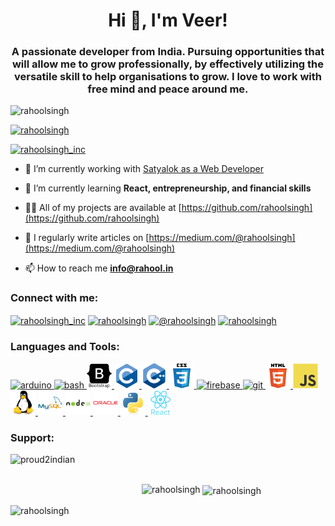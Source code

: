 <h1 align="center">Hi 👋, I'm Veer!</h1>
<h3 align="center">A passionate developer from India. Pursuing opportunities that will allow me to grow professionally, by effectively utilizing the versatile skill to help organisations to grow. I love to work with free mind and peace around me.</h3>

<p align="left"> <img src="https://komarev.com/ghpvc/?username=rahoolsingh&label=Profile%20views&color=0e75b6&style=flat" alt="rahoolsingh" /> </p>

<p align="left"> <a href="https://github.com/ryo-ma/github-profile-trophy"><img src="https://github-profile-trophy.vercel.app/?username=rahoolsingh" alt="rahoolsingh" /></a> </p>

<p align="left"> <a href="https://twitter.com/rahoolsingh_inc" target="blank"><img src="https://img.shields.io/twitter/follow/rahoolsingh_inc?logo=twitter&style=for-the-badge" alt="rahoolsingh_inc" /></a> </p>

- 🔭 I’m currently working with [Satyalok as a Web Developer](https://satyalok.in)

- 🌱 I’m currently learning **React, entrepreneurship, and financial skills**

- 👨‍💻 All of my projects are available at [https://github.com/rahoolsingh](https://github.com/rahoolsingh)

- 📝 I regularly write articles on [https://medium.com/@rahoolsingh](https://medium.com/@rahoolsingh)

- 📫 How to reach me **info@rahool.in**

<h3 align="left">Connect with me:</h3>
<p align="left">
<a href="https://twitter.com/rahoolsingh_inc" target="blank"><img align="center" src="https://raw.githubusercontent.com/rahuldkjain/github-profile-readme-generator/master/src/images/icons/Social/twitter.svg" alt="rahoolsingh_inc" height="30" width="40" /></a>
<a href="https://linkedin.com/in/rahoolsingh" target="blank"><img align="center" src="https://raw.githubusercontent.com/rahuldkjain/github-profile-readme-generator/master/src/images/icons/Social/linked-in-alt.svg" alt="rahoolsingh" height="30" width="40" /></a>
<a href="https://medium.com/@rahoolsingh" target="blank"><img align="center" src="https://raw.githubusercontent.com/rahuldkjain/github-profile-readme-generator/master/src/images/icons/Social/medium.svg" alt="@rahoolsingh" height="30" width="40" /></a>
<a href="https://www.hackerrank.com/rahoolsingh" target="blank"><img align="center" src="https://raw.githubusercontent.com/rahuldkjain/github-profile-readme-generator/master/src/images/icons/Social/hackerrank.svg" alt="rahoolsingh" height="30" width="40" /></a>
</p>

<h3 align="left">Languages and Tools:</h3>
<p align="left"> <a href="https://www.arduino.cc/" target="_blank" rel="noreferrer"> <img src="https://cdn.worldvectorlogo.com/logos/arduino-1.svg" alt="arduino" width="40" height="40"/> </a> <a href="https://www.gnu.org/software/bash/" target="_blank" rel="noreferrer"> <img src="https://www.vectorlogo.zone/logos/gnu_bash/gnu_bash-icon.svg" alt="bash" width="40" height="40"/> </a> <a href="https://getbootstrap.com" target="_blank" rel="noreferrer"> <img src="https://raw.githubusercontent.com/devicons/devicon/master/icons/bootstrap/bootstrap-plain-wordmark.svg" alt="bootstrap" width="40" height="40"/> </a> <a href="https://www.cprogramming.com/" target="_blank" rel="noreferrer"> <img src="https://raw.githubusercontent.com/devicons/devicon/master/icons/c/c-original.svg" alt="c" width="40" height="40"/> </a> <a href="https://www.w3schools.com/cpp/" target="_blank" rel="noreferrer"> <img src="https://raw.githubusercontent.com/devicons/devicon/master/icons/cplusplus/cplusplus-original.svg" alt="cplusplus" width="40" height="40"/> </a> <a href="https://www.w3schools.com/css/" target="_blank" rel="noreferrer"> <img src="https://raw.githubusercontent.com/devicons/devicon/master/icons/css3/css3-original-wordmark.svg" alt="css3" width="40" height="40"/> </a> <a href="https://firebase.google.com/" target="_blank" rel="noreferrer"> <img src="https://www.vectorlogo.zone/logos/firebase/firebase-icon.svg" alt="firebase" width="40" height="40"/> </a> <a href="https://git-scm.com/" target="_blank" rel="noreferrer"> <img src="https://www.vectorlogo.zone/logos/git-scm/git-scm-icon.svg" alt="git" width="40" height="40"/> </a> <a href="https://www.w3.org/html/" target="_blank" rel="noreferrer"> <img src="https://raw.githubusercontent.com/devicons/devicon/master/icons/html5/html5-original-wordmark.svg" alt="html5" width="40" height="40"/> </a> <a href="https://developer.mozilla.org/en-US/docs/Web/JavaScript" target="_blank" rel="noreferrer"> <img src="https://raw.githubusercontent.com/devicons/devicon/master/icons/javascript/javascript-original.svg" alt="javascript" width="40" height="40"/> </a> <a href="https://www.linux.org/" target="_blank" rel="noreferrer"> <img src="https://raw.githubusercontent.com/devicons/devicon/master/icons/linux/linux-original.svg" alt="linux" width="40" height="40"/> </a> <a href="https://www.mysql.com/" target="_blank" rel="noreferrer"> <img src="https://raw.githubusercontent.com/devicons/devicon/master/icons/mysql/mysql-original-wordmark.svg" alt="mysql" width="40" height="40"/> </a> <a href="https://nodejs.org" target="_blank" rel="noreferrer"> <img src="https://raw.githubusercontent.com/devicons/devicon/master/icons/nodejs/nodejs-original-wordmark.svg" alt="nodejs" width="40" height="40"/> </a> <a href="https://www.oracle.com/" target="_blank" rel="noreferrer"> <img src="https://raw.githubusercontent.com/devicons/devicon/master/icons/oracle/oracle-original.svg" alt="oracle" width="40" height="40"/> </a> <a href="https://www.python.org" target="_blank" rel="noreferrer"> <img src="https://raw.githubusercontent.com/devicons/devicon/master/icons/python/python-original.svg" alt="python" width="40" height="40"/> </a> <a href="https://reactjs.org/" target="_blank" rel="noreferrer"> <img src="https://raw.githubusercontent.com/devicons/devicon/master/icons/react/react-original-wordmark.svg" alt="react" width="40" height="40"/> </a> </p>

<h3 align="left">Support:</h3>
<p><a href="https://www.buymeacoffee.com/proud2indian"> <img align="left" src="https://cdn.buymeacoffee.com/buttons/v2/default-yellow.png" height="50" width="210" alt="proud2indian" /></a></p><br><br>

<p><img align="left" src="https://github-readme-stats.vercel.app/api/top-langs?username=rahoolsingh&show_icons=true&locale=en&layout=compact" alt="rahoolsingh" /></p>

<p>&nbsp;<img align="center" src="https://github-readme-stats.vercel.app/api?username=rahoolsingh&show_icons=true&locale=en" alt="rahoolsingh" /></p>

<p><img align="center" src="https://github-readme-streak-stats.herokuapp.com/?user=rahoolsingh&" alt="rahoolsingh" /></p>
